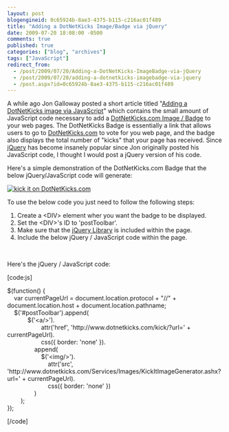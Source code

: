 ```yaml
---
layout: post
blogengineid: 0c65924b-8ae3-4375-b115-c216ac01f489
title: "Adding a DotNetKicks Image/Badge via jQuery"
date: 2009-07-20 18:08:00 -0500
comments: true
published: true
categories: ["blog", "archives"]
tags: ["JavaScript"]
redirect_from: 
  - /post/2009/07/20/Adding-a-DotNetKicks-ImageBadge-via-jQuery
  - /post/2009/07/20/adding-a-dotnetkicks-imagebadge-via-jquery
  - /post.aspx?id=0c65924b-8ae3-4375-b115-c216ac01f489
---
```

<!-- more -->
<p>A while ago Jon Galloway posted a short article titled "<a href="http://weblogs.asp.net/jgalloway/archive/2007/03/08/adding-a-dotnetkicks-image-via-javascript.aspx">Adding a DotNetKicks image via JavaScript</a>" which contains the small amount of JavaScript code necessary to add a <a href="http://www.dotnetkicks.com/docs/kickitbadge">DotNetKicks.com Image / Badge</a> to your web pages. The DotNetKicks Badge is essentially a link that allows users to go to <a href="http://dotnetkicks.com">DotNetKicks.com</a> to vote for you web page, and the badge also displays the total number of "kicks" that your page has received. Since <a href="http://jquery.com">jQuery</a> has become insanely popular since Jon originally posted his JavaScript code, I thought I would post a jQuery version of his code.</p>
<p>Here's a simple demonstration of the DotNetKicks.com Badge that the below jQuery/JavaScript code will generate:</p>
<p><a href="http://www.dotnetkicks.com/kick/?url=http%3A%2F%2Fpietschsoft.com%2Fpost%2F2009%2F07%2F20%2FAdding-a-DotNetKicks-ImageBadge-via-jQuery.aspx"><img src="http://www.dotnetkicks.com/Services/Images/KickItImageGenerator.ashx?url=http%3A%2F%2Fpietschsoft.com%2Fpost%2F2009%2F07%2F20%2FAdding-a-DotNetKicks-ImageBadge-via-jQuery.aspx&amp;bgcolor=0099FF" border="0" alt="kick it on DotNetKicks.com" /></a></p>
<p>To use the below code you just need to follow the following steps:</p>
<ol>
<li>Create a &lt;DIV&gt; element wher you want the badge to be displayed.</li>
<li>Set the &lt;DIV&gt;'s ID to 'postToolbar'.</li>
<li>Make sure that the <a href="http://jquery.com">jQuery Library</a> is included within the page.</li>
<li>Include the below jQuery / JavaScript code within the page.</li>
</ol>
<p>&nbsp;</p>
<p>Here's the jQuery / JavaScript code:</p>
<p>[code:js]</p>
<p>$(function() {<br />&nbsp;&nbsp;&nbsp; var currentPageUrl = document.location.protocol + "//" + document.location.host + document.location.pathname;<br />&nbsp;&nbsp;&nbsp; $('#postToolbar').append(<br />&nbsp;&nbsp;&nbsp;&nbsp;&nbsp;&nbsp;&nbsp;&nbsp;&nbsp;&nbsp;&nbsp; $('&lt;a/&gt;').<br />&nbsp;&nbsp;&nbsp;&nbsp;&nbsp;&nbsp;&nbsp;&nbsp;&nbsp;&nbsp;&nbsp;&nbsp;&nbsp;&nbsp;&nbsp;&nbsp;&nbsp;&nbsp;&nbsp; attr('href', 'http://www.dotnetkicks.com/kick/?url=' + currentPageUrl).<br />&nbsp;&nbsp;&nbsp;&nbsp;&nbsp;&nbsp;&nbsp;&nbsp;&nbsp;&nbsp;&nbsp;&nbsp;&nbsp;&nbsp;&nbsp;&nbsp;&nbsp;&nbsp;&nbsp; css({ border: 'none' }).<br />&nbsp;&nbsp;&nbsp;&nbsp;&nbsp;&nbsp;&nbsp;&nbsp;&nbsp;&nbsp;&nbsp;&nbsp;&nbsp;&nbsp;&nbsp; append(<br />&nbsp;&nbsp;&nbsp;&nbsp;&nbsp;&nbsp;&nbsp;&nbsp;&nbsp;&nbsp;&nbsp;&nbsp;&nbsp;&nbsp;&nbsp;&nbsp;&nbsp;&nbsp;&nbsp; $('&lt;img/&gt;').<br />&nbsp;&nbsp;&nbsp;&nbsp;&nbsp;&nbsp;&nbsp;&nbsp;&nbsp;&nbsp;&nbsp;&nbsp;&nbsp;&nbsp;&nbsp;&nbsp;&nbsp;&nbsp;&nbsp;&nbsp;&nbsp;&nbsp;&nbsp; attr('src', 'http://www.dotnetkicks.com/Services/Images/KickItImageGenerator.ashx?url=' + currentPageUrl).<br />&nbsp;&nbsp;&nbsp;&nbsp;&nbsp;&nbsp;&nbsp;&nbsp;&nbsp;&nbsp;&nbsp;&nbsp;&nbsp;&nbsp;&nbsp;&nbsp;&nbsp;&nbsp;&nbsp;&nbsp;&nbsp;&nbsp;&nbsp; css({ border: 'none' })<br />&nbsp;&nbsp;&nbsp;&nbsp;&nbsp;&nbsp;&nbsp;&nbsp;&nbsp;&nbsp;&nbsp;&nbsp;&nbsp;&nbsp;&nbsp; )<br />&nbsp;&nbsp;&nbsp;&nbsp;&nbsp;&nbsp;&nbsp; );<br />});</p>
<p>[/code]</p>
